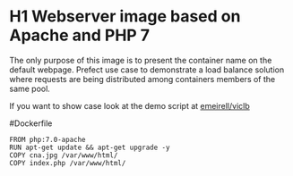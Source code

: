 # H1 Webserver image based on Apache and PHP 7

The only purpose of this image is to present the container name on the default webpage.
Prefect use case to demonstrate a load balance solution where requests are being distributed among containers members of the same pool.

If you want to show case look at the demo script at [emeirell/viclb](https://github.com/emeirell/viclb)

#Dockerfile
```
FROM php:7.0-apache
RUN apt-get update && apt-get upgrade -y
COPY cna.jpg /var/www/html/
COPY index.php /var/www/html/
```
